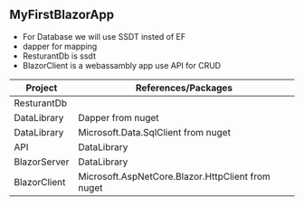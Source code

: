 ## MyFirstBlazorApp

- For Database we will use SSDT insted of EF 
- dapper for mapping
- ResturantDb is ssdt
- BlazorClient is a webassambly app use API for CRUD 

| Project | References/Packages |
| ------------- | ------------- |
| ResturantDb |  |
| DataLibrary | Dapper from nuget  |
| DataLibrary  | Microsoft.Data.SqlClient from nuget |
| API  | DataLibrary |
|BlazorServer|DataLibrary|
|BlazorClient|Microsoft.AspNetCore.Blazor.HttpClient from nuget|

